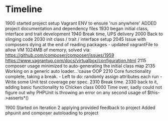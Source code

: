 # Timeline

1900 started project
    setup Vagrant ENV to ensure 'run anywhere'
    ADDED project documentation and dependency files
1930 began initial class, interface and trait development
1940 Break time, UPS delivery
2000 Back to slinging code
2030 init class / trait / interface setup
2045 Issue with composers dying at the end of reading packages
    - updated vagrantFile to allow VM 1024MB of memory, solved via:
    https://github.com/composer/composer/issues/1959
    https://www.vagrantup.com/docs/virtualbox/configuration.html
2115 composer usage minimized to auto-generating the initial class map
2135 Working on a generic auto loader...'cause OOP
2210 Core functionality complete, taking a break.
    - Left to do: randomly assign attributes each run
    - Write some Unit test coverage per spec.
2310 Break time.
2330 back to it, adding basic functionality to Chicken class
0000 Time over, sadly could not figure out why PHPUnit is throwing an
    error on any second usage of $this->asserts*()
    
1900 Started on Iteration 2 applying provided feedback to project
     Added phpunit and composer autoloading to project